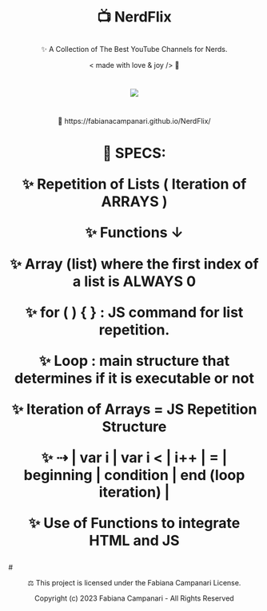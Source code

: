 # <p align="center"> 📺  NerdFlix </p>

<p align="center"> ✨ A Collection of The Best YouTube Channels for Nerds. </p>

<p align="center"> < made with love & joy /> 🤎 </p>

#

<p align="center">

  <img src="https://user-images.githubusercontent.com/113218619/226062306-29584c23-eee9-4c51-9e15-d1364eed1a2a.png" /> 
  

#
  
<p align="center"> 🚀 https://fabianacampanari.github.io/NerdFlix/ </p>

#

<h1 align="center">
  
<p align="center"> 📌 SPECS: </p>

<p align="center"> ✨ Repetition of Lists ( Iteration of ARRAYS )

<p align="center"> ✨ Functions ↓

<p align="center"> ✨ Array (list) where the first index of a list is ALWAYS 0 

<p align="center"> ✨ for ( ) { } : JS command for list repetition.

<p align="center"> ✨ Loop : main structure that determines if it is executable or not

<p align="center"> ✨ Iteration of Arrays = JS Repetition Structure

<p align="center"> ✨ ⇢ | var i | var i < | i++ | = | beginning | condition | end (loop iteration) |

<p align="center"> ✨ Use of Functions to integrate HTML and JS

</h1>
#


<p align="center">  ⚖︎ This project is licensed under the Fabiana Campanari License. </p>

<p align="center"> Copyright (c) 2023 Fabiana Campanari - All Rights Reserved </p>



